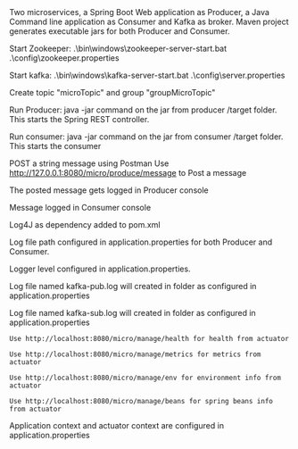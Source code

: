 <html>
  <head><meta name="google-site-verification" content="TfQsN70zn6my5jc6i8MpMAw3Ub78KoKEpktUFJ9z3XE" /></head>
  <body>
Two microservices, a Spring Boot Web application as Producer, a Java Command line application as Consumer and Kafka as broker. Maven project generates executable jars for both Producer and Consumer.

Start Zookeeper: .\bin\windows\zookeeper-server-start.bat .\config\zookeeper.properties

Start kafka: .\bin\windows\kafka-server-start.bat .\config\server.properties

Create topic "microTopic" and group "groupMicroTopic" 

Run Producer: java -jar command on the jar from producer /target folder. This starts the Spring REST controller. 

Run consumer: java -jar command on the jar from consumer /target folder. This starts the consumer

POST a string message using Postman
Use http://127.0.0.1:8080/micro/produce/message to Post a message

The posted message gets logged in Producer console 

Message logged in Consumer console
    
Log4J as dependency added to pom.xml
    
Log file path configured in application.properties for both Producer and Consumer.
    
Logger level configured in application.properties.    

Log file named kafka-pub.log will created in folder as configured in application.properties 

Log file named kafka-sub.log will created in folder as configured in application.properties 


    Use http://localhost:8080/micro/manage/health for health from actuator 

    Use http://localhost:8080/micro/manage/metrics for metrics from actuator 

    Use http://localhost:8080/micro/manage/env for environment info from actuator

    Use http://localhost:8080/micro/manage/beans for spring beans info from actuator  

Application context and actuator context are configured in application.properties
  </body>
  </html>

